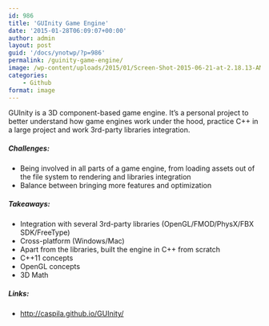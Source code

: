 ```yaml
---
id: 986
title: 'GUInity Game Engine'
date: '2015-01-28T06:09:07+00:00'
author: admin
layout: post
guid: '/docs/ynotwp/?p=986'
permalink: /guinity-game-engine/
image: /wp-content/uploads/2015/01/Screen-Shot-2015-06-21-at-2.18.13-AM-1024x768.png
categories:
    - Github
format: image
---
```


GUInity is a 3D component-based game engine. It’s a personal project to better understand how game engines work under the hood, practice C++ in a large project and work 3rd-party libraries integration.

##### Challenges:

- Being involved in all parts of a game engine, from loading assets out of the file system to rendering and libraries integration
- Balance between bringing more features and optimization

##### Takeaways:

- Integration with several 3rd-party libraries (OpenGL/FMOD/PhysX/FBX SDK/FreeType)
- Cross-platform (Windows/Mac)
- Apart from the libraries, built the engine in C++ from scratch
- C++11 concepts
- OpenGL concepts
- 3D Math

##### Links:

- <http://caspila.github.io/GUInity/>